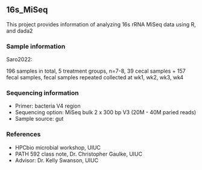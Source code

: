 ## 16s_MiSeq

This project provides information of analyzing 16s rRNA MiSeq data using R, and dada2

### Sample information

Saro2022:

196 samples in total, 5 treatment groups, n=7-8, 39 cecal samples + 157 fecal samples, fecal samples repeated collected at wk1, wk2, wk3, wk4

### Sequencing information

- Primer: bacteria V4 region
- Sequencing option: MiSeq bulk 2 x 300 bp V3 (20M - 40M paried reads)
- Sample source: gut

### References

- HPCbio microbial workshop, UIUC
- PATH 592 class note, Dr. Christopher Gaulke, UIUC
- Advisor: Dr. Kelly Swanson, UIUC
